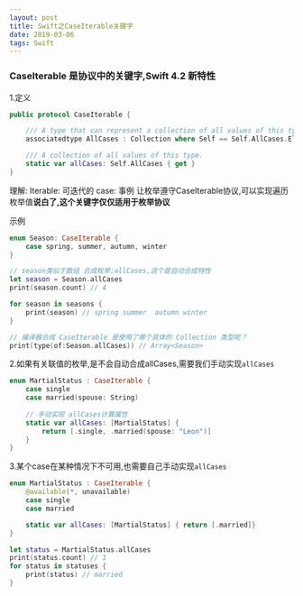 ```yaml
---
layout: post
title: Swift之CaseIterable关键字
date: 2019-03-06
tags: Swift
---
```


### CaseIterable  是协议中的关键字,Swift 4.2 新特性

1.定义
```swift
public protocol CaseIterable {

    /// A type that can represent a collection of all values of this type.
    associatedtype AllCases : Collection where Self == Self.AllCases.Element

    /// A collection of all values of this type.
    static var allCases: Self.AllCases { get }
}
```

理解: Iterable: 可迭代的 case: 事例 
让枚举遵守CaseIterable协议,可以实现遍历枚举值**说白了,这个关键字仅仅适用于枚举协议**

示例
```swift
enum Season: CaseIterable {
    case spring, summer, autumn, winter 
}

// season类似于数组 合成枚举:allCases,这个是自动合成特性
let season = Season.allCases
print(season.count) // 4

for season in seasons {
    print(season) // spring summer  autumn winter
}

// 编译器合成 CaseIterable 是使用了哪个具体的 Collection 类型呢？
print(type(of:Season.allCases)) // Array<Season>
```


2.如果有关联值的枚举,是不会自动合成allCases,需要我们手动实现`allCases`
```swift
enum MartialStatus : CaseIterable {
    case single
    case married(spouse: String)
    
    // 手动实现 allCases计算属性
    static var allCases: [MartialStatus] {
        return [.single, .married(spouse: "Leon")]
    }
}
```
3.某个case在某种情况下不可用,也需要自己手动实现`allCases`
```swift
enum MartialStatus : CaseIterable {
    @available(*, unavailable)
    case single
    case married

    static var allCases: [MartialStatus] { return [.married]}
}

let status = MartialStatus.allCases
print(status.count) // 1
for status in statuses {
    print(status) // married
}
```
